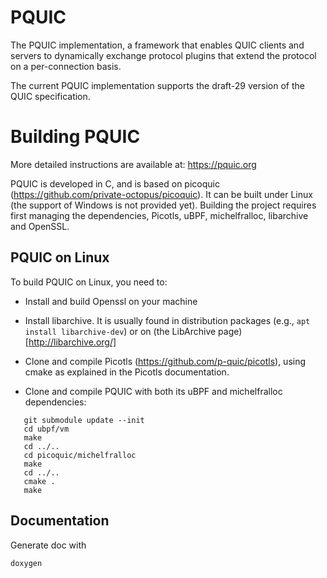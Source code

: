 # PQUIC

The PQUIC implementation, a framework that enables QUIC clients and servers to dynamically exchange protocol plugins that extend the protocol on a per-connection basis.

The current PQUIC implementation supports the draft-29 version of the QUIC specification.

# Building PQUIC

More detailed instructions are available at: https://pquic.org

PQUIC is developed in C, and is based on picoquic (https://github.com/private-octopus/picoquic).
It can be built under Linux (the support of Windows is not provided yet).
Building the project requires first managing the dependencies, Picotls, uBPF, michelfralloc, libarchive
and OpenSSL.

## PQUIC on Linux

To build PQUIC on Linux, you need to:

 * Install and build Openssl on your machine

 * Install libarchive. It is usually found in distribution packages (e.g., `apt install libarchive-dev`) or on (the LibArchive page)[http://libarchive.org/]

 * Clone and compile Picotls (https://github.com/p-quic/picotls), using cmake as explained in the Picotls documentation.

 * Clone and compile PQUIC with both its uBPF and michelfralloc dependencies:

~~~
   git submodule update --init
   cd ubpf/vm
   make
   cd ../..
   cd picoquic/michelfralloc
   make
   cd ../..
   cmake .
   make
~~~

## Documentation

Generate doc with
```bash
doxygen
```
